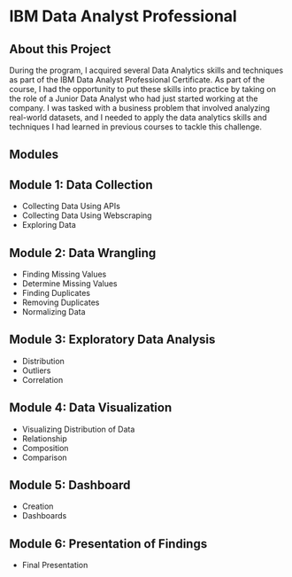# IBM Data Analyst Professional 

## About this Project
During the program, I acquired several Data Analytics skills and techniques as part of the IBM Data Analyst Professional Certificate. As part of the course, I had the opportunity to put these skills into practice by taking on the role of a Junior Data Analyst who had just started working at the company. I was tasked with a business problem that involved analyzing real-world datasets, and I needed to apply the data analytics skills and techniques I had learned in previous courses to tackle this challenge.

## Modules
## Module 1: Data Collection
* Collecting Data Using APIs
* Collecting Data Using Webscraping
* Exploring Data
## Module 2: Data Wrangling
* Finding Missing Values
* Determine Missing Values
* Finding Duplicates
* Removing Duplicates
* Normalizing Data
## Module 3: Exploratory Data Analysis
* Distribution
* Outliers
* Correlation
## Module 4: Data Visualization
* Visualizing Distribution of Data
* Relationship
* Composition
* Comparison
## Module 5: Dashboard
* Creation
* Dashboards
## Module 6: Presentation of Findings
* Final Presentation
